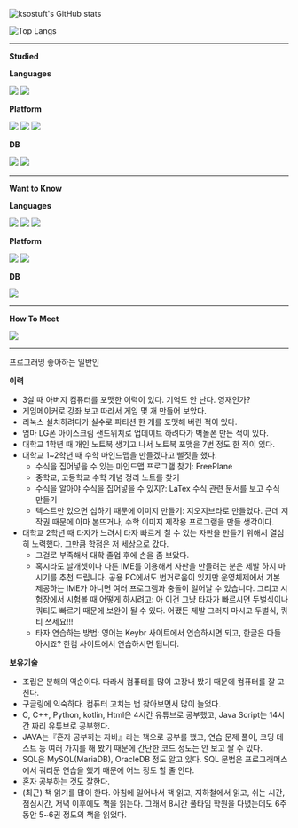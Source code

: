 
![ksostuft's GitHub stats](https://github-readme-stats.vercel.app/api?username=ksostuft&show_icons=true&theme=radical)

![Top Langs](https://github-readme-stats.vercel.app/api/top-langs/?username=ksostuft&hide_progress=true&theme=radical)

<hr/>

**Studied**

**Languages**

<p>
  <img src="https://img.shields.io/badge/java-%23ED8B00.svg?style=for-the-badge&logo=openjdk&logoColor=white"/>
  <img src="https://img.shields.io/badge/react-%2320232a.svg?style=for-the-badge&logo=react&logoColor=%2361DAFB"/>
</p>

**Platform**

<p>
  <img src="https://img.shields.io/badge/bootstrap-%238511FA.svg?style=for-the-badge&logo=bootstrap&logoColor=white"/>
  <img src="https://img.shields.io/badge/jquery-%230769AD.svg?style=for-the-badge&logo=jquery&logoColor=white"/>
  <img src="https://img.shields.io/badge/node.js-6DA55F?style=for-the-badge&logo=node.js&logoColor=white"/>
</p>

**DB**

<img src="https://img.shields.io/badge/MariaDB-003545?style=for-the-badge&logo=mariadb&logoColor=white"/>
<img src="https://img.shields.io/badge/mysql-%2300f.svg?style=for-the-badge&logo=mysql&logoColor=white"/>

<hr/>

**Want to Know**

**Languages**
<p>
  <img src="https://img.shields.io/badge/swift-F54A2A?style=for-the-badge&logo=swift&logoColor=white"/>
  <img src="https://img.shields.io/badge/kotlin-%237F52FF.svg?style=for-the-badge&logo=kotlin&logoColor=white"/>
  <img src="https://img.shields.io/badge/react_native-%2320232a.svg?style=for-the-badge&logo=react&logoColor=%2361DAFB"/>
  
</p>

**Platform**

<p>
  <img src="https://img.shields.io/badge/iOS-000000?style=for-the-badge&logo=ios&logoColor=white"/>
  <img src="https://img.shields.io/badge/Android-3DDC84?style=for-the-badge&logo=android&logoColor=white"/>
  
  
</p>

**DB**

<p>
  <img src="https://img.shields.io/badge/MongoDB-%234ea94b.svg?style=for-the-badge&logo=mongodb&logoColor=white"/>
</p>

<hr/>

**How To Meet**

<p>
  <a href="mailto:ksostuft@gmail.com" target="_blank"><img src="https://img.shields.io/badge/ksostuft@gmail.com-EA4335?style=flat-square&logo=Gmail&logoColor=white"/></a>
</p>

<hr/>

프로그래밍 좋아하는 일반인

**이력**
- 3살 때 아버지 컴퓨터를 포맷한 이력이 있다. 기억도 안 난다. 영재인가?
- 게임메이커로 강좌 보고 따라서 게임 몇 개 만들어 보았다.
- 리눅스 설치하려다가 실수로 파티션 한 개를 포맷해 버린 적이 있다.
- 엄마 LG폰 아이스크림 샌드위치로 업데이트 하려다가 벽돌폰 만든 적이 있다.
- 대학교 1학년 때 개인 노트북 생기고 나서 노트북 포맷을 7번 정도 한 적이 있다.
- 대학교 1~2학년 때 수학 마인드맵을 만들겠다고 뻘짓을 했다.
  - 수식을 집어넣을 수 있는 마인드맵 프로그램 찾기: FreePlane
  - 중학교, 고등학교 수학 개념 정리 노트를 찾기
  - 수식을 알아야 수식을 집어넣을 수 있지?: LaTex 수식 관련 문서를 보고 수식 만들기
  - 텍스트만 있으면 섭하기 때문에 이미지 만들기: 지오지브라로 만들었다. 근데 저작권 때문에 아마 본뜨거나, 수학 이미지 제작용 프로그램을 만들 생각이다.
- 대학교 2학년 때 타자가 느려서 타자 빠르게 칠 수 있는 자판을 만들기 위해서 열심히 노력했다. 그만큼 학점은 저 세상으로 갔다.
  - 그걸로 부족해서 대학 졸업 후에 손을 좀 보았다.
  - 혹시라도 날개셋이나 다른 IME를 이용해서 자판을 만들려는 분은 제발 하지 마시기를 추천 드립니다. 공용 PC에서도 번거로움이 있지만 운영체제에서 기본 제공하는 IME가 아니면 여러 프로그램과 충돌이 일어날 수 있습니다. 그리고 시험장에서 시험볼 때 어떻게 하시려고: 아 이건 그냥 타자가 빠르시면 두벌식이나 쿼티도 빠르기 때문에 보완이 될 수 있다. 어쨌든 제발 그러지 마시고 두벌식, 쿼티 쓰세요!!!
  - 타자 연습하는 방법: 영어는 Keybr 사이트에서 연습하시면 되고, 한글은 다들 아시죠? 한컴 사이트에서 연습하시면 됩니다.

**보유기술**
- 조립은 분해의 역순이다. 따라서 컴퓨터를 많이 고장내 봤기 때문에 컴퓨터를 잘 고친다.
- 구글링에 익숙하다. 컴퓨터 고치는 법 찾아보면서 많이 늘었다.
- C, C++, Python, kotlin, Html은 4시간 유튜브로 공부했고, Java Script는 14시간 짜리 유튜브로 공부했다.
- JAVA는『혼자 공부하는 자바』라는 책으로 공부를 했고, 연습 문제 풀이, 코딩 테스트 등 여러 가지를 해 봤기 때문에 간단한 코드 정도는 안 보고 짤 수 있다.
- SQL은 MySQL(MariaDB), OracleDB 정도 알고 있다. SQL 문법은 프로그래머스에서 쿼리문 연습을 했기 때문에 어느 정도 할 줄 안다.
- 혼자 공부하는 것도 잘한다.
- (최근) 책 읽기를 많이 한다. 아침에 일어나서 책 읽고, 지하철에서 읽고, 쉬는 시간, 점심시간, 저녁 이후에도 책을 읽는다. 그래서 8시간 풀타임 학원을 다녔는데도 6주 동안 5~6권 정도의 책을 읽었다.


